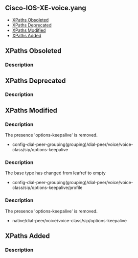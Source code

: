 ## Cisco-IOS-XE-voice.yang


- [XPaths Obsoleted](#xpaths-obsoleted)
- [XPaths Deprecated](#xpaths-deprecated)
- [XPaths Modified](#xpaths-modified)
- [XPaths Added](#xpaths-added)

## XPaths Obsoleted

### Description

## XPaths Deprecated

### Description

## XPaths Modified

### Description

The presence 'options-keepalive' is removed.

- config-dial-peer-grouping(grouping)/dial-peer/voice/voice-class/sip/options-keepalive

### Description

The base type has changed from leafref to empty

- config-dial-peer-grouping(grouping)/dial-peer/voice/voice-class/sip/options-keepalive/profile

### Description

The presence 'options-keepalive' is removed.

- native/dial-peer/voice/voice-class/sip/options-keepalive

## XPaths Added

### Description
